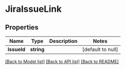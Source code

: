 # JiraIssueLink

## Properties
Name | Type | Description | Notes
------------ | ------------- | ------------- | -------------
**IssueId** | **string** |  | [default to null]

[[Back to Model list]](../README.md#documentation-for-models) [[Back to API list]](../README.md#documentation-for-api-endpoints) [[Back to README]](../README.md)

